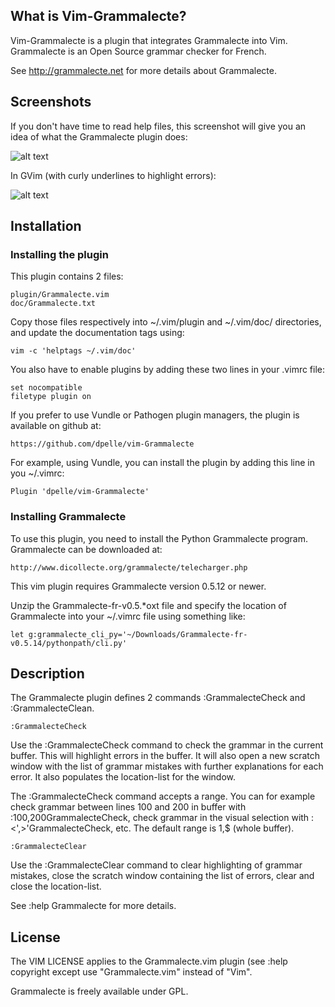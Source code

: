 ## What is Vim-Grammalecte? ##

Vim-Grammalecte is a plugin that integrates Grammalecte into Vim.
Grammalecte is an Open Source grammar checker for French.

See http://grammalecte.net for more details about Grammalecte.

## Screenshots ###

If you don't have time to read help files, this screenshot will give you
an idea of what the Grammalecte plugin does:

![alt text](http://dominique.pelle.free.fr/pic/GrammalecteVimTermPlugin.png "Grammalecte plugin")

In GVim (with curly underlines to highlight errors):

![alt text](http://dominique.pelle.free.fr/pic/GrammalecteGVimPlugin.png "Grammalecte plugin in GVim")

## Installation ##

### Installing the plugin ###

This plugin contains 2 files:

	plugin/Grammalecte.vim
	doc/Grammalecte.txt

Copy those files respectively into ~/.vim/plugin and ~/.vim/doc/
directories, and update the documentation tags using:

	vim -c 'helptags ~/.vim/doc'

You also have to enable plugins by adding these two lines in your .vimrc
file:

	set nocompatible
	filetype plugin on

If you prefer to use Vundle or Pathogen plugin managers,
the plugin is available on github at:

	https://github.com/dpelle/vim-Grammalecte

For example, using Vundle, you can install the plugin by adding
this line in you ~/.vimrc:

	Plugin 'dpelle/vim-Grammalecte'

### Installing Grammalecte ###

To use this plugin, you need to install the Python Grammalecte program.
Grammalecte can be downloaded at:

	http://www.dicollecte.org/grammalecte/telecharger.php

This vim plugin requires Grammalecte version 0.5.12 or newer.

Unzip the Grammalecte-fr-v0.5.\*oxt file and specify the location
of Grammalecte into your ~/.vimrc file using something like:

	let g:grammalecte_cli_py='~/Downloads/Grammalecte-fr-v0.5.14/pythonpath/cli.py'

## Description ##

The Grammalecte plugin defines 2 commands :GrammalecteCheck and
:GrammalecteClean.

	:GrammalecteCheck

Use the :GrammalecteCheck command to check the grammar in the current
buffer. This will highlight errors in the buffer. It will also open a new
scratch window with the list of grammar mistakes with further explanations
for each error. It also populates the location-list for the window.

The :GrammalecteCheck command accepts a range. You can for example check
grammar between lines 100 and 200 in buffer with :100,200GrammalecteCheck,
check grammar in the visual selection with :<',>'GrammalecteCheck, etc.
The default range is 1,$ (whole buffer).

	:GrammalecteClear

Use the :GrammalecteClear command to clear highlighting of grammar
mistakes, close the scratch window containing the list of errors, clear
and close the location-list.

See  :help Grammalecte  for more details.

## License ##

The VIM LICENSE applies to the Grammalecte.vim plugin (see
:help copyright except use "Grammalecte.vim" instead of "Vim".

Grammalecte is freely available under GPL.
